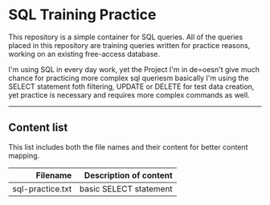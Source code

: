# SQL Training Practice

This repository is a simple container for SQL queries. All of the queries placed in this repository are training queries written for practice reasons, working on an existing free-access database.

I'm using SQL in every day work, yet the Project I'm in de=oesn't give much chance for practicing more complex sql queriesm basically I'm using the SELECT statement foth filtering, UPDATE or DELETE for test data creation, yet practice is necessary and requires more complex commands as well.

***

## Content list

This list includes both the file names and their content for better content mapping.

| Filename         | Description of content |
|----------------: | ---------------------: |
| sql-practice.txt | basic SELECT statement |